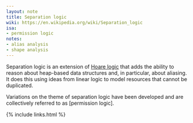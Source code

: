 ```yaml
---
layout: note
title: Separation logic
wiki: https://en.wikipedia.org/wiki/Separation_logic
isa:
- permission logic
notes:
- alias analysis
- shape analysis
---
```


Separation logic is an extension of [Hoare
logic](https://en.wikipedia.org/wiki/Hoare_logic)
that adds the
ability to reason about heap-based data structures and,
in particular, about aliasing.
It does this using ideas from linear logic to model
resources that cannot be duplicated.

Variations on the theme of separation logic have been developed
and are collectively referred to as [permission logic].

{% include links.html %}
